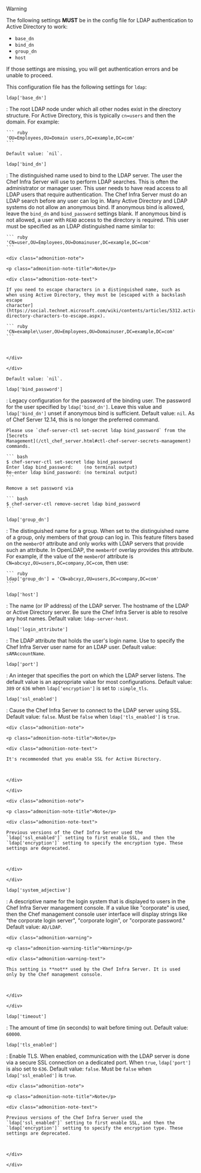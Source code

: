 <div class="admonition-warning"><p class="admonition-warning-title">Warning</p><div class="admonition-warning-text">

The following settings **MUST** be in the config file for LDAP
authentication to Active Directory to work:

-   `base_dn`
-   `bind_dn`
-   `group_dn`
-   `host`

If those settings are missing, you will get authentication errors and be
unable to proceed.

</div></div>

This configuration file has the following settings for `ldap`:

`ldap['base_dn']`

:   The root LDAP node under which all other nodes exist in the
    directory structure. For Active Directory, this is typically
    `cn=users` and then the domain. For example:

    ``` ruby
    'OU=Employees,OU=Domain users,DC=example,DC=com'
    ```

    Default value: `nil`.

`ldap['bind_dn']`

:   The distinguished name used to bind to the LDAP server. The user the
    Chef Infra Server will use to perform LDAP searches. This is often
    the administrator or manager user. This user needs to have read
    access to all LDAP users that require authentication. The Chef Infra
    Server must do an LDAP search before any user can log in. Many
    Active Directory and LDAP systems do not allow an anonymous bind. If
    anonymous bind is allowed, leave the `bind_dn` and `bind_password`
    settings blank. If anonymous bind is not allowed, a user with `READ`
    access to the directory is required. This user must be specified as
    an LDAP distinguished name similar to:

    ``` ruby
    'CN=user,OU=Employees,OU=Domainuser,DC=example,DC=com'
    ```

    <div class="admonition-note">

    <p class="admonition-note-title">Note</p>

    <div class="admonition-note-text">

    If you need to escape characters in a distinguished name, such as
    when using Active Directory, they must be [escaped with a backslash
    escape
    character](https://social.technet.microsoft.com/wiki/contents/articles/5312.active-directory-characters-to-escape.aspx).

    ``` ruby
    'CN=example\\user,OU=Employees,OU=Domainuser,DC=example,DC=com'
    ```

    

    </div>

    </div>

    Default value: `nil`.

`ldap['bind_password']`

:   Legacy configuration for the password of the binding user. The
    password for the user specified by `ldap['bind_dn']`. Leave this
    value and `ldap['bind_dn']` unset if anonymous bind is sufficient.
    Default value: `nil`. As of Chef Server 12.14, this is no longer the
    preferred command.

    Please use `chef-server-ctl set-secret ldap bind_password` from the
    [Secrets
    Management](/ctl_chef_server.html#ctl-chef-server-secrets-management)
    commands.

    ``` bash
    $ chef-server-ctl set-secret ldap bind_password
    Enter ldap bind_password:    (no terminal output)
    Re-enter ldap bind_password: (no terminal output)
    ```

    Remove a set password via

    ``` bash
    $ chef-server-ctl remove-secret ldap bind_password
    ```

`ldap['group_dn']`

:   The distinguished name for a group. When set to the distinguished
    name of a group, only members of that group can log in. This feature
    filters based on the `memberOf` attribute and only works with LDAP
    servers that provide such an attribute. In OpenLDAP, the `memberOf`
    overlay provides this attribute. For example, if the value of the
    `memberOf` attribute is `CN=abcxyz,OU=users,DC=company,DC=com`, then
    use:

    ``` ruby
    ldap['group_dn'] = 'CN=abcxyz,OU=users,DC=company,DC=com'
    ```

`ldap['host']`

:   The name (or IP address) of the LDAP server. The hostname of the
    LDAP or Active Directory server. Be sure the Chef Infra Server is
    able to resolve any host names. Default value: `ldap-server-host`.

`ldap['login_attribute']`

:   The LDAP attribute that holds the user's login name. Use to specify
    the Chef Infra Server user name for an LDAP user. Default value:
    `sAMAccountName`.

`ldap['port']`

:   An integer that specifies the port on which the LDAP server listens.
    The default value is an appropriate value for most configurations.
    Default value: `389` or `636` when `ldap['encryption']` is set to
    `:simple_tls`.

`ldap['ssl_enabled']`

:   Cause the Chef Infra Server to connect to the LDAP server using SSL.
    Default value: `false`. Must be `false` when `ldap['tls_enabled']`
    is `true`.

    <div class="admonition-note">

    <p class="admonition-note-title">Note</p>

    <div class="admonition-note-text">

    It's recommended that you enable SSL for Active Directory.

    

    </div>

    </div>

    <div class="admonition-note">

    <p class="admonition-note-title">Note</p>

    <div class="admonition-note-text">

    Previous versions of the Chef Infra Server used the
    `ldap['ssl_enabled']` setting to first enable SSL, and then the
    `ldap['encryption']` setting to specify the encryption type. These
    settings are deprecated.

    

    </div>

    </div>

`ldap['system_adjective']`

:   A descriptive name for the login system that is displayed to users
    in the Chef Infra Server management console. If a value like
    "corporate" is used, then the Chef management console user interface
    will display strings like "the corporate login server", "corporate
    login", or "corporate password." Default value: `AD/LDAP`.

    <div class="admonition-warning">

    <p class="admonition-warning-title">Warning</p>

    <div class="admonition-warning-text">

    This setting is **not** used by the Chef Infra Server. It is used
    only by the Chef management console.

    

    </div>

    </div>

`ldap['timeout']`

:   The amount of time (in seconds) to wait before timing out. Default
    value: `60000`.

`ldap['tls_enabled']`

:   Enable TLS. When enabled, communication with the LDAP server is done
    via a secure SSL connection on a dedicated port. When `true`,
    `ldap['port']` is also set to `636`. Default value: `false`. Must be
    `false` when `ldap['ssl_enabled']` is `true`.

    <div class="admonition-note">

    <p class="admonition-note-title">Note</p>

    <div class="admonition-note-text">

    Previous versions of the Chef Infra Server used the
    `ldap['ssl_enabled']` setting to first enable SSL, and then the
    `ldap['encryption']` setting to specify the encryption type. These
    settings are deprecated.

    

    </div>

    </div>